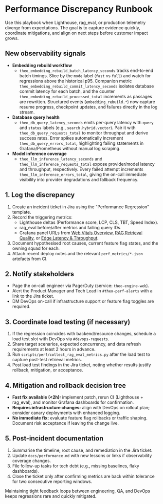# Performance Discrepancy Runbook

Use this playbook when Lighthouse, rag_eval, or production telemetry diverge from expectations. The goal is to capture evidence quickly, coordinate mitigations, and align on next steps before customer impact grows.

## New observability signals

- **Embedding rebuild workflow**
  - `theo_embedding_rebuild_batch_latency_seconds` tracks end-to-end batch timings. Slice by the `mode` label (`fast` vs `full`) and watch for regressions above the historical p95. Companion metric `theo_embedding_rebuild_commit_latency_seconds` isolates database commit latency for each batch, and the counter `theo_embedding_rebuild_processed_total` increments as passages are rewritten. Structured events (`embedding_rebuild.*`) now capture resume progress, checkpoint updates, and failures directly in the log stream.
- **Database query health**
  - `theo_db_query_latency_seconds` emits per-query latency with `query` and `status` labels (e.g., `search.hybrid.vector`). Pair it with `theo_db_query_requests_total` to monitor throughput and derive success rates. Error spikes automatically increment `theo_db_query_errors_total`, highlighting failing statements in Grafana/Prometheus without manual log scraping.
- **Model inference coverage**
  - `theo_llm_inference_latency_seconds` and `theo_llm_inference_requests_total` expose provider/model latency and throughput, respectively. Every failed attempt increments `theo_llm_inference_errors_total`, giving the on-call immediate visibility into provider degradations and fallback frequency.

## 1. Log the discrepancy
1. Create an incident ticket in Jira using the "Performance Regression" template.
2. Record the triggering metrics:
   - Lighthouse deltas (Performance score, LCP, CLS, TBT, Speed Index).
   - rag_eval before/after metrics and failing query IDs.
   - Grafana panel URLs from [Web Vitals Overview](https://grafana.theo.internal/d/web-vitals/core-web-vitals-overview), [RAG Retrieval Quality](https://grafana.theo.internal/d/rag-quality/rag-retrieval-efficacy), or [Edge Latency & Throughput](https://grafana.theo.internal/d/edge-latency/api-latency-distribution).
3. Document hypothesised root causes, current feature flag states, and the owning squad for each.
4. Attach recent deploy notes and the relevant `perf_metrics/*.json` artefacts from CI.

## 2. Notify stakeholders
- Page the on-call engineer via PagerDuty (service: `theo-engine-web`).
- Alert the Product Manager and Tech Lead in `#theo-perf-alerts` with a link to the Jira ticket.
- DM DevOps on-call if infrastructure support or feature flag toggles are required.

## 3. Coordinate load testing (if necessary)
1. If the regression coincides with backend/resource changes, schedule a load test slot with DevOps via `#devops-requests`.
2. Share target scenarios, expected concurrency, and data refresh requirements at least 2 hours in advance.
3. Run `scripts/perf/collect_rag_eval_metrics.py` after the load test to capture post-test retrieval metrics.
4. Post load test findings in the Jira ticket, noting whether results justify rollback, mitigation, or acceptance.

## 4. Mitigation and rollback decision tree
- **Fast fix available (<2h):** implement patch, rerun CI (Lighthouse + rag_eval), and monitor Grafana dashboards for confirmation.
- **Requires infrastructure changes:** align with DevOps on rollout plan; consider canary deployments with enhanced logging.
- **No immediate fix:** evaluate feature flag rollbacks or traffic shaping. Document risk acceptance if leaving the change live.

## 5. Post-incident documentation
1. Summarise the timeline, root cause, and remediation in the Jira ticket.
2. Update `docs/performance.md` with new lessons or links if observability coverage changes.
3. File follow-up tasks for tech debt (e.g., missing baselines, flaky dashboards).
4. Close the ticket only after confirming metrics are back within tolerance for two consecutive reporting windows.

Maintaining tight feedback loops between engineering, QA, and DevOps keeps regressions rare and quickly mitigated.
